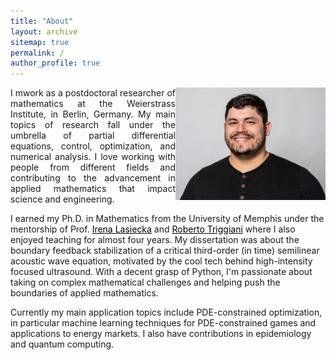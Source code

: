 ```yaml
---
title: "About"
layout: archive
sitemap: true
permalink: /
author_profile: true
---
```


<img src="/assets/images/photo_black_cc.jpg" width="240px" alt="Marcelo Bongarti" align="right" />

<p style="text-align: justify">
I mwork as a postdoctoral researcher of mathematics at the Weierstrass Institute, in Berlin, Germany. My main topics of research fall under the umbrella of partial differential equations, control, optimization, and numerical analysis. I love working with people from different fields and contributing to the advancement in applied mathematics that impact science and engineering.

I earned my Ph.D. in Mathematics from the University of Memphis under the mentorship of Prof. <a href="https://www.memphis.edu/msci/people/lasiecka.php" style="color:black">Irena Lasiecka</a>  and <a href="https://www.memphis.edu/msci/people/rtrggani.php" style="color:black">Roberto Triggiani</a> where I also enjoyed teaching for almost four years. My dissertation was about the boundary feedback stabilization of a critical third-order (in time) semilinear acoustic wave equation, motivated by the cool tech behind high-intensity focused ultrasound. With a decent grasp of Python, I'm passionate about taking on complex mathematical challenges and helping push the boundaries of applied mathematics.

Currently my main application topics include PDE-constrained optimization, in particular machine learning techniques for PDE-constrained games and applications to energy markets. I also have contributions in epidemiology and quantum computing.

</p>
